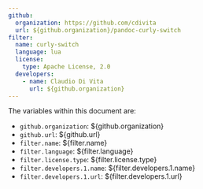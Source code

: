 ```yaml
---
github:
  organization: https://github.com/cdivita
  url: ${github.organization}/pandoc-curly-switch
filter:
  name: curly-switch
  language: lua
  license:
    type: Apache License, 2.0
  developers:
    - name: Claudio Di Vita
      url: ${github.organization}
---
```

The variables within this document are:

- `github.organization`: ${github.organization}
- `github.url`: ${github.url} 
- `filter.name`: ${filter.name}
- `filter.language`: ${filter.language}
- `filter.license.type`: ${filter.license.type}
- `filter.developers.1.name`: ${filter.developers.1.name}
- `filter.developers.1.url`: ${filter.developers.1.url}